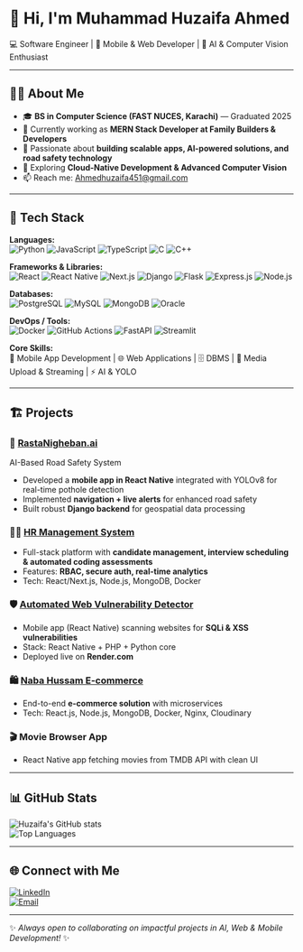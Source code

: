 # 👋 Hi, I'm Muhammad Huzaifa Ahmed  

💻 Software Engineer | 📱 Mobile & Web Developer | 🤖 AI & Computer Vision Enthusiast  

---

## 🧑‍💻 About Me
- 🎓 **BS in Computer Science (FAST NUCES, Karachi)** — Graduated 2025  
- 💼 Currently working as **MERN Stack Developer at Family Builders & Developers**  
- 🔭 Passionate about **building scalable apps, AI-powered solutions, and road safety technology**  
- 🌱 Exploring **Cloud-Native Development & Advanced Computer Vision**  
- 📫 Reach me: [Ahmedhuzaifa451@gmail.com](mailto:Ahmedhuzaifa451@gmail.com)  

---

## 🚀 Tech Stack  

**Languages:**  
![Python](https://img.shields.io/badge/Python-3776AB?style=for-the-badge&logo=python&logoColor=white)
![JavaScript](https://img.shields.io/badge/JavaScript-F7DF1E?style=for-the-badge&logo=javascript&logoColor=black)
![TypeScript](https://img.shields.io/badge/TypeScript-3178C6?style=for-the-badge&logo=typescript&logoColor=white)
![C](https://img.shields.io/badge/C-00599C?style=for-the-badge&logo=c&logoColor=white)
![C++](https://img.shields.io/badge/C++-00599C?style=for-the-badge&logo=cplusplus&logoColor=white)

**Frameworks & Libraries:**  
![React](https://img.shields.io/badge/React-20232A?style=for-the-badge&logo=react&logoColor=61DAFB)
![React Native](https://img.shields.io/badge/React%20Native-20232A?style=for-the-badge&logo=react&logoColor=61DAFB)
![Next.js](https://img.shields.io/badge/Next.js-000000?style=for-the-badge&logo=nextdotjs&logoColor=white)
![Django](https://img.shields.io/badge/Django-092E20?style=for-the-badge&logo=django&logoColor=white)
![Flask](https://img.shields.io/badge/Flask-000000?style=for-the-badge&logo=flask&logoColor=white)
![Express.js](https://img.shields.io/badge/Express.js-000000?style=for-the-badge&logo=express&logoColor=white)
![Node.js](https://img.shields.io/badge/Node.js-339933?style=for-the-badge&logo=nodedotjs&logoColor=white)

**Databases:**  
![PostgreSQL](https://img.shields.io/badge/PostgreSQL-316192?style=for-the-badge&logo=postgresql&logoColor=white)
![MySQL](https://img.shields.io/badge/MySQL-005C84?style=for-the-badge&logo=mysql&logoColor=white)
![MongoDB](https://img.shields.io/badge/MongoDB-4EA94B?style=for-the-badge&logo=mongodb&logoColor=white)
![Oracle](https://img.shields.io/badge/Oracle-F80000?style=for-the-badge&logo=oracle&logoColor=white)

**DevOps / Tools:**  
![Docker](https://img.shields.io/badge/Docker-2496ED?style=for-the-badge&logo=docker&logoColor=white)
![GitHub Actions](https://img.shields.io/badge/GitHub%20Actions-2088FF?style=for-the-badge&logo=githubactions&logoColor=white)
![FastAPI](https://img.shields.io/badge/FastAPI-009688?style=for-the-badge&logo=fastapi&logoColor=white)
![Streamlit](https://img.shields.io/badge/Streamlit-FF4B4B?style=for-the-badge&logo=streamlit&logoColor=white)



**Core Skills:**  
📱 Mobile App Development | 🌐 Web Applications | 🗄️ DBMS | 🎥 Media Upload & Streaming | ⚡ AI & YOLO  

---

## 🏗️ Projects

### 🚦 [RastaNigheban.ai](#)
AI-Based Road Safety System  
- Developed a **mobile app in React Native** integrated with YOLOv8 for real-time pothole detection  
- Implemented **navigation + live alerts** for enhanced road safety  
- Built robust **Django backend** for geospatial data processing  

### 👨‍💼 [HR Management System](#)  
- Full-stack platform with **candidate management, interview scheduling & automated coding assessments**  
- Features: **RBAC, secure auth, real-time analytics**  
- Tech: React/Next.js, Node.js, MongoDB, Docker  

### 🛡️ [Automated Web Vulnerability Detector](#)  
- Mobile app (React Native) scanning websites for **SQLi & XSS vulnerabilities**  
- Stack: React Native + PHP + Python core  
- Deployed live on **Render.com**  

### 🛍️ [Naba Hussam E-commerce](#)  
- End-to-end **e-commerce solution** with microservices  
- Tech: React.js, Node.js, MongoDB, Docker, Nginx, Cloudinary  

### 🎬 Movie Browser App  
- React Native app fetching movies from TMDB API with clean UI  

---

## 📊 GitHub Stats  
![Huzaifa's GitHub stats](https://github-readme-stats.vercel.app/api?username=MHuzaifaAhmedd&show_icons=true&theme=tokyonight)  
![Top Languages](https://github-readme-stats.vercel.app/api/top-langs/?username=MHuzaifaAhmedd&layout=compact&theme=tokyonight)  

---

## 🌐 Connect with Me  
[![LinkedIn](https://img.shields.io/badge/LinkedIn-0077B5?style=for-the-badge&logo=linkedin&logoColor=white)](https://linkedin.com/in/huzaifa-ahmed-38755b1b7)  
[![Email](https://img.shields.io/badge/Email-D14836?style=for-the-badge&logo=gmail&logoColor=white)](mailto:Ahmedhuzaifa451@gmail.com)  

---
✨ *Always open to collaborating on impactful projects in AI, Web & Mobile Development!* ✨
